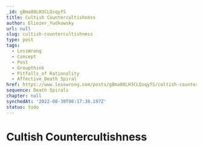 ```yaml
---
_id: gBma88LH3CLQsqyfS
title: Cultish Countercultishness
author: Eliezer_Yudkowsky
url: null
slug: cultish-countercultishness
type: post
tags:
  - LessWrong
  - Concept
  - Post
  - Groupthink
  - Pitfalls_of Rationality
  - Affective_Death Spiral
href: https://www.lesswrong.com/posts/gBma88LH3CLQsqyfS/cultish-countercultishness
sequence: Death Spirals
chapter: null
synchedAt: '2022-08-30T08:17:38.197Z'
status: todo
---
```


# Cultish Countercultishness
